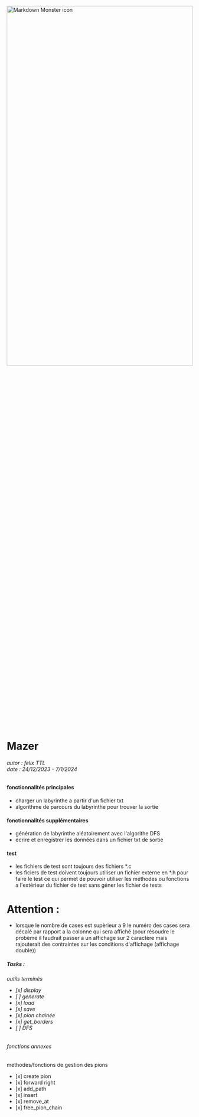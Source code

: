 
<img class="mainimg" src="https://encrypted-tbn0.gstatic.com/images?q=tbn:ANd9GcTO5DN1ccVOiQsl485bbf5ADzUuPXuDwL72sA&usqp=CAU"
     alt="Markdown Monster icon"
     style="margin: auto;width: 100%;height: 50%;object-fit: contain;object-position: 90% 0%;resize:none;"
     />
# Mazer
<h6>
autor : felix TTL<br>
date : 24/12/2023 - 7/1/2024
</h6>

#### fonctionnalités principales

- charger un labyrinthe a partir d'un fichier txt
- algorithme de parcours du labyrinthe pour trouver la sortie



#### fonctionnalités supplémentaires

- génération de labyrinthe aléatoirement avec l'algorithe DFS
- ecrire et enregistrer les données dans un fichier txt de sortie


#### test

- les fichiers de test sont toujours des fichiers *.c
- les ficiers de test doivent toujours utiliser un fichier externe en *.h pour faire le test 
  ce qui permet de pouvoir utiliser les méthodes ou fonctions a l'extérieur du fichier de test
  sans géner les fichier de tests


# Attention :

  - lorsque le nombre de cases est supèrieur a 9 le numéro des cases sera décalé par rapport
    a la colonne qui sera affiché (pour résoudre le probème il faudrait passer a un affichage sur 2 caractère
    mais rajouterait des contraintes sur les conditions d'affichage (affichage double))

##### Tasks :
<h6>
     outils terminés

  -    [x] display
  -    [ ] generate
  -    [x] load
  -    [x] save
  -    [x] pion chainée
  -    [x] get_borders
  -    [ ] DFS

###### fonctions annexes

methodes/fonctions de gestion des pions

  -    [x] create pion
  -    [x] forward right
  -    [x] add_path
  -    [x] insert
  -    [x] remove_at
  -    [x] free_pion_chain

</h6>